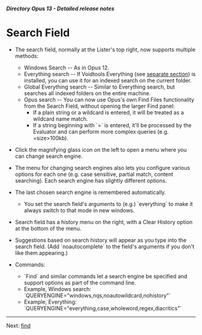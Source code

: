 ##### Directory Opus 13 - Detailed release notes

# Search Field

- The search field, normally at the Lister's top right, now supports multiple methods:
  - Windows Search -- As in Opus 12.
  - Everything search -- If Voidtools Everything (see [separate section](/Manual/release_history/opus13_detailed/everything.md)) is installed, you can use it for an indexed search on the current folder.
  - Global Everything search -- Similar to Everything search, but searches all indexed folders on the entire machine.
  - Opus search -- You can now use Opus's own Find Files functionality from the Search Field, without opening the larger Find panel:
    - If a plain string or a wildcard is entered, it will be treated as a wildcard name match.
    - If a string beginning with \`=\` is entered, it'll be processed by the Evaluator and can perform more complex queries (e.g. =size\>100kb).

- Click the magnifying glass icon on the left to open a menu where you can change search engine.
- The menu for changing search engines also lets you configure various options for each one (e.g. case sensitive, partial match, content searching). Each search engine has slightly different options.
- The last chosen search engine is remembered automatically.
  - You set the search field's arguments to (e.g.) \`everything\` to make it always switch to that mode in new windows.

- Search field has a history menu on the right, with a Clear History option at the bottom of the menu.
- Suggestions based on search history will appear as you type into the search field. (Add \`noautocomplete\` to the field's arguments if you don't like them appearing.)
- Commands:
  - \`Find\` and similar commands let a search engine be specified and support options as part of the command line.
  - Example, Windows search: \`QUERYENGINE="windows,nqs,noautowildcard,nohistory"\`
  - Example, Everything: \`QUERYENGINE="everything,case,wholeword,regex,diacritics"\`

------------------------------------------------------------------------

Next: [find](/Manual/release_history/opus13_detailed/find.md)
